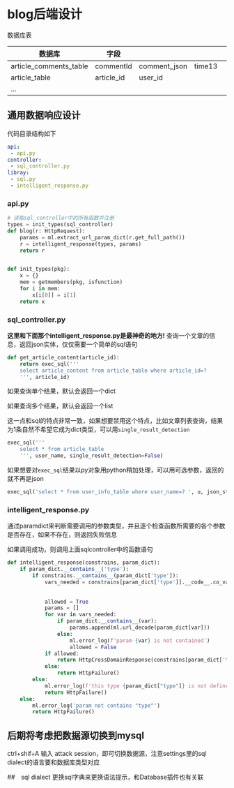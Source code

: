 # blog后端设计
数据库表

|数据库 |字段| |||||||
| --- | --- | --- | --- | --- | --- | --- | --- | --- |
article_comments_table|commentId|comment_json|time13
article_table|article_id|user_id
...|


## 通用数据响应设计

代码目录结构如下
```yaml
api:
 - api.py
controller:
 - sql_controller.py
libray:
 - sql.py
 - intelligent_response.py
```

### api.py
```python
# 读取sql_controller中的所有函数并注册
types = init_types(sql_controller)
def blog(r: HttpRequest):
    params = ml.extract_url_param_dict(r.get_full_path())
    r = intelligent_response(types, params)
    return r


def init_types(pkg):
    x = {}
    mem = getmembers(pkg, isfunction)
    for i in mem:
        x[i[0]] = i[1]
    return x
```
### sql_controller.py
**这里和下面那个intelligent_response.py是最神奇的地方!**
查询一个文章的信息，返回json实体，仅仅需要一个简单的sql语句
```python
def get_article_content(article_id):
    return exec_sql('''
    select article_content from article_table where article_id=?
    ''', article_id)
```
如果查询单个结果，默认会返回一个dict

如果查询多个结果，默认会返回一个list

这一点和sql的特点非常一致，如果想要禁用这个特点，比如文章列表查询，结果为1条自然不希望它成为dict类型，可以用```single_result_detection```
```python
exec_sql('''
    select * from article_table
    ''', user_name, single_result_detection=False)
```

如果想要对```exec_sql```结果以py对象用python稍加处理，可以用可选参数，返回的就不再是json
```python
exec_sql('select * from user_info_table where user_name=? ', u, json_str=False)
```
### intelligent_response.py


通过paramdict来判断需要调用的参数类型，并且逐个检查函数所需要的各个参数是否存在，如果不存在，则返回失败信息

如果调用成功，则调用上面sqlcontroller中的函数语句
```python
def intelligent_response(constrains, param_dict):
    if param_dict.__contains__('type'):
        if constrains.__contains__(param_dict['type']):
            vars_needed = constrains[param_dict['type']].__code__.co_varnames[:
                                                                              constrains[param_dict[
                                                                                  'type']].__code__.co_argcount]
            allowed = True
            params = []
            for var in vars_needed:
                if param_dict.__contains__(var):
                    params.append(ml.url_decode(param_dict[var]))
                else:
                    ml.error_log(f'param {var} is not contained')
                    allowed = False
            if allowed:
                return HttpCrossDomainResponse(constrains[param_dict['type']](*params))
            else:
                return HttpFailure()
        else:
            ml.error_log(f'this type {param_dict["type"]} is not defined')
            return HttpFailure()
    else:
        ml.error_log('param not contains "type"')
        return HttpFailure()
```

## 后期将考虑把数据源切换到mysql
ctrl+shif+A
输入 attack session，即可切换数据源，注意settings里的sql dialect的语言要和数据库类型对应

##　sql dialect 
更换sql字典来更换语法提示，和Database插件也有关联

